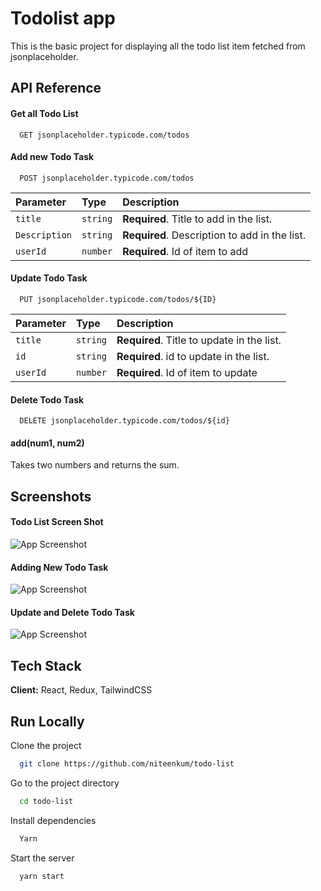 
# Todolist app

This is the basic project for displaying all the todo list item fetched from jsonplaceholder. 




## API Reference

#### Get all Todo List

```https
  GET jsonplaceholder.typicode.com/todos
```

#### Add new Todo Task

```https
  POST jsonplaceholder.typicode.com/todos
```

| Parameter | Type     | Description                       |
| :-------- | :------- | :-------------------------------- |
| `title`      | `string` | **Required**.  Title to add in the list. |
| `Description`      | `string` | **Required**. Description to add in the list. |
| `userId`      | `number` | **Required**. Id of item to add |

#### Update Todo Task
```https
  PUT jsonplaceholder.typicode.com/todos/${ID}
```
| Parameter | Type     | Description                       |
| :-------- | :------- | :-------------------------------- |
| `title`      | `string` | **Required**.  Title to update in the list. |
| `id`      | `string` | **Required**. id to update in the list. |
| `userId`      | `number` | **Required**. Id of item to update |

#### Delete Todo Task

```https
  DELETE jsonplaceholder.typicode.com/todos/${id}
```
#### add(num1, num2)

Takes two numbers and returns the sum.


## Screenshots

#### Todo List Screen Shot
![App Screenshot](https://snipboard.io/EeWR8J.jpg)

#### Adding New Todo Task
![App Screenshot](https://snipboard.io/t1yDn0.jpg)

#### Update and Delete Todo Task
![App Screenshot](https://snipboard.io/a0YdFP.jpg)
## Tech Stack

**Client:** React, Redux, TailwindCSS



## Run Locally

Clone the project

```bash
  git clone https://github.com/niteenkum/todo-list
```

Go to the project directory

```bash
  cd todo-list
```

Install dependencies

```bash
  Yarn
```

Start the server

```bash
  yarn start
```


